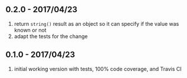## 0.2.0 - 2017/04/23

1. return `string()` result as an object so it can specify if the value was known or not
2. adapt the tests for the change


## 0.1.0 - 2017/04/23

1. initial working version with tests, 100% code coverage, and Travis CI
